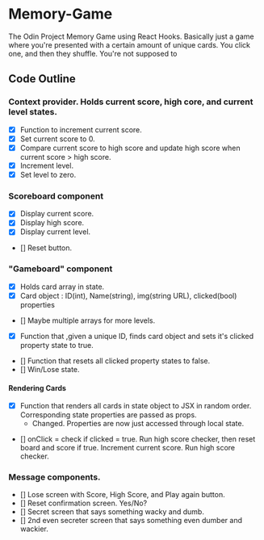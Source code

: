 # Memory-Game

The Odin Project Memory Game using React Hooks. Basically just a game where you're presented with a certain amount of unique cards. You click one, and then they shuffle. You're not supposed to

## Code Outline

### Context provider. Holds current score, high core, and current level states.

- [x] Function to increment current score.
- [x] Set current score to 0.
- [x] Compare current score to high score and update high score when current score > high score.
- [x] Increment level.
- [x] Set level to zero.

### Scoreboard component

- [x] Display current score.
- [x] Display high score.
- [x] Display current level.
- [] Reset button.

### "Gameboard" component

- [x] Holds card array in state.
- [x] Card object : ID(int), Name(string), img(string URL), clicked(bool) properties
- [] Maybe multiple arrays for more levels.
- [x] Function that ,given a unique ID, finds card object and sets it's clicked property state to true.
- [] Function that resets all clicked property states to false.
- [] Win/Lose state.

#### Rendering Cards

- [x] Function that renders all cards in state object to JSX in random order. Corresponding state properties are passed as props.
  - Changed. Properties are now just accessed through local state.
- [] onClick = check if clicked = true. Run high score checker, then reset board and score if true. Increment current score. Run high score checker.

### Message components.

- [] Lose screen with Score, High Score, and Play again button.
- [] Reset confirmation screen. Yes/No?
- [] Secret screen that says something wacky and dumb.
- [] 2nd even secreter screen that says something even dumber and wackier.

